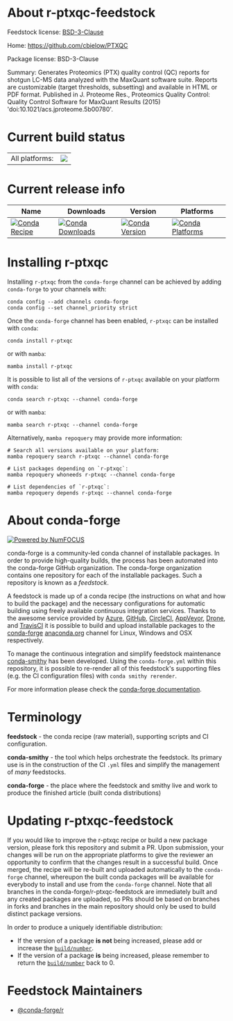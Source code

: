 About r-ptxqc-feedstock
=======================

Feedstock license: [BSD-3-Clause](https://github.com/conda-forge/r-ptxqc-feedstock/blob/main/LICENSE.txt)

Home: https://github.com/cbielow/PTXQC

Package license: BSD-3-Clause

Summary: Generates Proteomics (PTX) quality control (QC) reports for shotgun LC-MS data analyzed with the  MaxQuant software suite. Reports are customizable (target thresholds, subsetting) and available in HTML or PDF format. Published in J. Proteome Res., Proteomics Quality Control: Quality Control Software for MaxQuant Results (2015) 'doi:10.1021/acs.jproteome.5b00780'.

Current build status
====================


<table><tr><td>All platforms:</td>
    <td>
      <a href="https://dev.azure.com/conda-forge/feedstock-builds/_build/latest?definitionId=7050&branchName=main">
        <img src="https://dev.azure.com/conda-forge/feedstock-builds/_apis/build/status/r-ptxqc-feedstock?branchName=main">
      </a>
    </td>
  </tr>
</table>

Current release info
====================

| Name | Downloads | Version | Platforms |
| --- | --- | --- | --- |
| [![Conda Recipe](https://img.shields.io/badge/recipe-r--ptxqc-green.svg)](https://anaconda.org/conda-forge/r-ptxqc) | [![Conda Downloads](https://img.shields.io/conda/dn/conda-forge/r-ptxqc.svg)](https://anaconda.org/conda-forge/r-ptxqc) | [![Conda Version](https://img.shields.io/conda/vn/conda-forge/r-ptxqc.svg)](https://anaconda.org/conda-forge/r-ptxqc) | [![Conda Platforms](https://img.shields.io/conda/pn/conda-forge/r-ptxqc.svg)](https://anaconda.org/conda-forge/r-ptxqc) |

Installing r-ptxqc
==================

Installing `r-ptxqc` from the `conda-forge` channel can be achieved by adding `conda-forge` to your channels with:

```
conda config --add channels conda-forge
conda config --set channel_priority strict
```

Once the `conda-forge` channel has been enabled, `r-ptxqc` can be installed with `conda`:

```
conda install r-ptxqc
```

or with `mamba`:

```
mamba install r-ptxqc
```

It is possible to list all of the versions of `r-ptxqc` available on your platform with `conda`:

```
conda search r-ptxqc --channel conda-forge
```

or with `mamba`:

```
mamba search r-ptxqc --channel conda-forge
```

Alternatively, `mamba repoquery` may provide more information:

```
# Search all versions available on your platform:
mamba repoquery search r-ptxqc --channel conda-forge

# List packages depending on `r-ptxqc`:
mamba repoquery whoneeds r-ptxqc --channel conda-forge

# List dependencies of `r-ptxqc`:
mamba repoquery depends r-ptxqc --channel conda-forge
```


About conda-forge
=================

[![Powered by
NumFOCUS](https://img.shields.io/badge/powered%20by-NumFOCUS-orange.svg?style=flat&colorA=E1523D&colorB=007D8A)](https://numfocus.org)

conda-forge is a community-led conda channel of installable packages.
In order to provide high-quality builds, the process has been automated into the
conda-forge GitHub organization. The conda-forge organization contains one repository
for each of the installable packages. Such a repository is known as a *feedstock*.

A feedstock is made up of a conda recipe (the instructions on what and how to build
the package) and the necessary configurations for automatic building using freely
available continuous integration services. Thanks to the awesome service provided by
[Azure](https://azure.microsoft.com/en-us/services/devops/), [GitHub](https://github.com/),
[CircleCI](https://circleci.com/), [AppVeyor](https://www.appveyor.com/),
[Drone](https://cloud.drone.io/welcome), and [TravisCI](https://travis-ci.com/)
it is possible to build and upload installable packages to the
[conda-forge](https://anaconda.org/conda-forge) [anaconda.org](https://anaconda.org/)
channel for Linux, Windows and OSX respectively.

To manage the continuous integration and simplify feedstock maintenance
[conda-smithy](https://github.com/conda-forge/conda-smithy) has been developed.
Using the ``conda-forge.yml`` within this repository, it is possible to re-render all of
this feedstock's supporting files (e.g. the CI configuration files) with ``conda smithy rerender``.

For more information please check the [conda-forge documentation](https://conda-forge.org/docs/).

Terminology
===========

**feedstock** - the conda recipe (raw material), supporting scripts and CI configuration.

**conda-smithy** - the tool which helps orchestrate the feedstock.
                   Its primary use is in the construction of the CI ``.yml`` files
                   and simplify the management of *many* feedstocks.

**conda-forge** - the place where the feedstock and smithy live and work to
                  produce the finished article (built conda distributions)


Updating r-ptxqc-feedstock
==========================

If you would like to improve the r-ptxqc recipe or build a new
package version, please fork this repository and submit a PR. Upon submission,
your changes will be run on the appropriate platforms to give the reviewer an
opportunity to confirm that the changes result in a successful build. Once
merged, the recipe will be re-built and uploaded automatically to the
`conda-forge` channel, whereupon the built conda packages will be available for
everybody to install and use from the `conda-forge` channel.
Note that all branches in the conda-forge/r-ptxqc-feedstock are
immediately built and any created packages are uploaded, so PRs should be based
on branches in forks and branches in the main repository should only be used to
build distinct package versions.

In order to produce a uniquely identifiable distribution:
 * If the version of a package **is not** being increased, please add or increase
   the [``build/number``](https://docs.conda.io/projects/conda-build/en/latest/resources/define-metadata.html#build-number-and-string).
 * If the version of a package **is** being increased, please remember to return
   the [``build/number``](https://docs.conda.io/projects/conda-build/en/latest/resources/define-metadata.html#build-number-and-string)
   back to 0.

Feedstock Maintainers
=====================

* [@conda-forge/r](https://github.com/conda-forge/r/)

